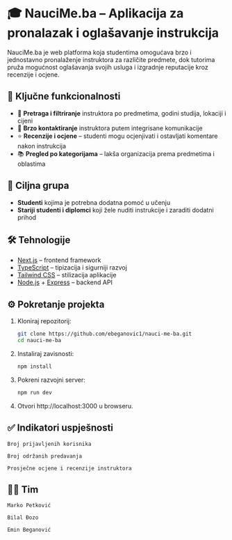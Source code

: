 # 🎓 NauciMe.ba – Aplikacija za pronalazak i oglašavanje instrukcija

NauciMe.ba je web platforma koja studentima omogućava brzo i jednostavno pronalaženje instruktora za različite predmete, dok tutorima pruža mogućnost oglašavanja svojih usluga i izgradnje reputacije kroz recenzije i ocjene.

## 🚀 Ključne funkcionalnosti
- 🔎 **Pretraga i filtriranje** instruktora po predmetima, godini studija, lokaciji i cijeni
- 📩 **Brzo kontaktiranje** instruktora putem integrisane komunikacije
- ⭐ **Recenzije i ocjene** – studenti mogu ocjenjivati i ostavljati komentare nakon instrukcija
- 📚 **Pregled po kategorijama** – lakša organizacija prema predmetima i oblastima

## 👥 Ciljna grupa
- **Studenti** kojima je potrebna dodatna pomoć u učenju  
- **Stariji studenti i diplomci** koji žele nuditi instrukcije i zaraditi dodatni prihod

## 🛠️ Tehnologije
- [Next.js](https://nextjs.org/) – frontend framework  
- [TypeScript](https://www.typescriptlang.org/) – tipizacija i sigurniji razvoj  
- [Tailwind CSS](https://tailwindcss.com/) – stilizacija aplikacije  
- [Node.js](https://nodejs.org/) + [Express](https://expressjs.com/) – backend API  

## ⚙️ Pokretanje projekta
1. Kloniraj repozitorij:
   ```bash
   git clone https://github.com/ebeganovic1/nauci-me-ba.git
   cd nauci-me-ba

2.  Instaliraj zavisnosti:
    ```bash
    npm install

3. Pokreni razvojni server:
    ```bash
    npm run dev

4. Otvori http://localhost:3000 u browseru.

## ✅ Indikatori uspješnosti

    Broj prijavljenih korisnika

    Broj održanih predavanja

    Prosječne ocjene i recenzije instruktora

## 👨‍💻 Tim

    Marko Petković

    Bilal Đozo

    Emin Beganović
